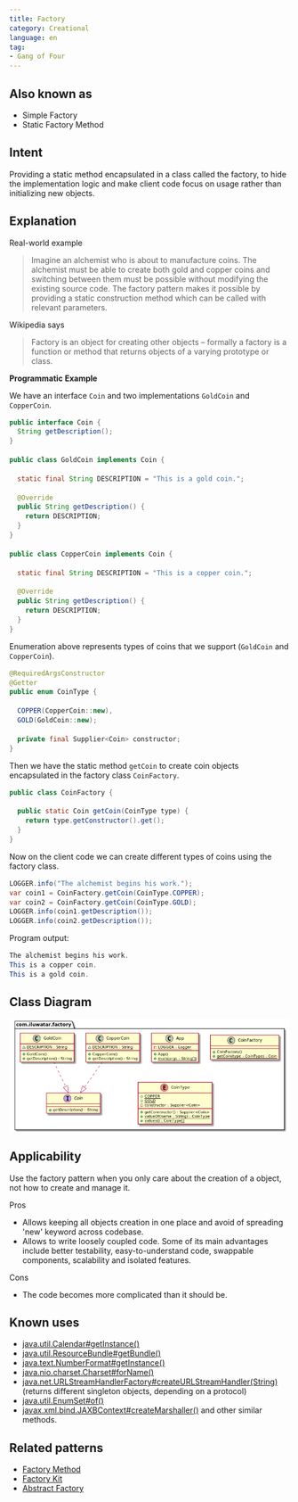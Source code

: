 ```yaml
---
title: Factory
category: Creational
language: en
tag:
- Gang of Four
---
```


## Also known as

* Simple Factory
* Static Factory Method

## Intent

Providing a static method encapsulated in a class called the factory, to hide the implementation
logic and make client code focus on usage rather than initializing new objects.

## Explanation

Real-world example

> Imagine an alchemist who is about to manufacture coins. The alchemist must be able to create both
> gold and copper coins and switching between them must be possible without modifying the existing
> source code. The factory pattern makes it possible by providing a static construction method which
> can be called with relevant parameters.

Wikipedia says

> Factory is an object for creating other objects – formally a factory is a function or method that
> returns objects of a varying prototype or class.

**Programmatic Example**

We have an interface `Coin` and two implementations `GoldCoin` and `CopperCoin`.

```java
public interface Coin {
  String getDescription();
}

public class GoldCoin implements Coin {

  static final String DESCRIPTION = "This is a gold coin.";

  @Override
  public String getDescription() {
    return DESCRIPTION;
  }
}

public class CopperCoin implements Coin {
   
  static final String DESCRIPTION = "This is a copper coin.";

  @Override
  public String getDescription() {
    return DESCRIPTION;
  }
}
```

Enumeration above represents types of coins that we support (`GoldCoin` and `CopperCoin`).

```java
@RequiredArgsConstructor
@Getter
public enum CoinType {

  COPPER(CopperCoin::new),
  GOLD(GoldCoin::new);

  private final Supplier<Coin> constructor;
}
```

Then we have the static method `getCoin` to create coin objects encapsulated in the factory class
`CoinFactory`.

```java
public class CoinFactory {

  public static Coin getCoin(CoinType type) {
    return type.getConstructor().get();
  }
}
```

Now on the client code we can create different types of coins using the factory class.

```java
LOGGER.info("The alchemist begins his work.");
var coin1 = CoinFactory.getCoin(CoinType.COPPER);
var coin2 = CoinFactory.getCoin(CoinType.GOLD);
LOGGER.info(coin1.getDescription());
LOGGER.info(coin2.getDescription());
```

Program output:

```java
The alchemist begins his work.
This is a copper coin.
This is a gold coin.
```

## Class Diagram

![alt text](etc/factory.urm.png "Factory pattern class diagram")

## Applicability

Use the factory pattern when you only care about the creation of a object, not how to create
and manage it.

Pros

* Allows keeping all objects creation in one place and avoid of spreading 'new' keyword across codebase.
* Allows to write loosely coupled code. Some of its main advantages include better testability, easy-to-understand code, swappable components, scalability and isolated features.

Cons

* The code becomes more complicated than it should be.

## Known uses

* [java.util.Calendar#getInstance()](https://docs.oracle.com/javase/8/docs/api/java/util/Calendar.html#getInstance--)
* [java.util.ResourceBundle#getBundle()](https://docs.oracle.com/javase/8/docs/api/java/util/ResourceBundle.html#getBundle-java.lang.String-)
* [java.text.NumberFormat#getInstance()](https://docs.oracle.com/javase/8/docs/api/java/text/NumberFormat.html#getInstance--)
* [java.nio.charset.Charset#forName()](https://docs.oracle.com/javase/8/docs/api/java/nio/charset/Charset.html#forName-java.lang.String-)
* [java.net.URLStreamHandlerFactory#createURLStreamHandler(String)](https://docs.oracle.com/javase/8/docs/api/java/net/URLStreamHandlerFactory.html) (returns different singleton objects, depending on a protocol)
* [java.util.EnumSet#of()](https://docs.oracle.com/javase/8/docs/api/java/util/EnumSet.html#of(E))
* [javax.xml.bind.JAXBContext#createMarshaller()](https://docs.oracle.com/javase/8/docs/api/javax/xml/bind/JAXBContext.html#createMarshaller--) and other similar methods.

## Related patterns

* [Factory Method](https://java-design-patterns.com/patterns/factory-method/)
* [Factory Kit](https://java-design-patterns.com/patterns/factory-kit/)
* [Abstract Factory](https://java-design-patterns.com/patterns/abstract-factory/)
